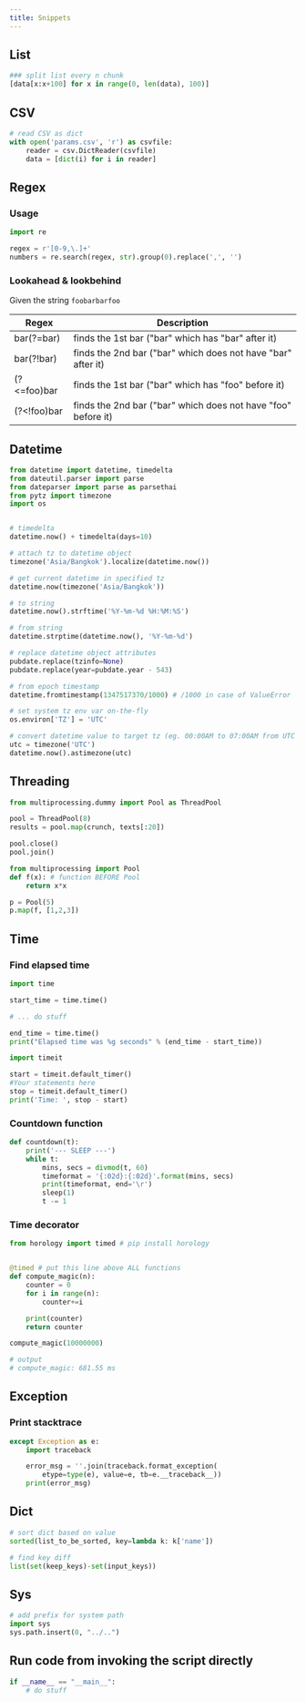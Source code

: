 ```yaml
---
title: Snippets
---
```


## List

```python
### split list every n chunk
[data[x:x+100] for x in range(0, len(data), 100)]
```

## CSV

```python
# read CSV as dict
with open('params.csv', 'r') as csvfile:
    reader = csv.DictReader(csvfile)
    data = [dict(i) for i in reader]
```

## Regex

### Usage

```python
import re

regex = r'[0-9,\.]+'
numbers = re.search(regex, str).group(0).replace(',', '')
```

### Lookahead & lookbehind

Given the string `foobarbarfoo`

| Regex       | Description                                                   |
| ----------- | ------------------------------------------------------------- |
| bar(?=bar)  | finds the 1st bar ("bar" which has "bar" after it)            |
| bar(?!bar)  | finds the 2nd bar ("bar" which does not have "bar" after it)  |
| (?<=foo)bar | finds the 1st bar ("bar" which has "foo" before it)           |
| (?<!foo)bar | finds the 2nd bar ("bar" which does not have "foo" before it) |

## Datetime

```python
from datetime import datetime, timedelta
from dateutil.parser import parse
from dateparser import parse as parsethai
from pytz import timezone
import os


# timedelta
datetime.now() + timedelta(days=10)

# attach tz to datetime object
timezone('Asia/Bangkok').localize(datetime.now())

# get current datetime in specified tz
datetime.now(timezone('Asia/Bangkok'))

# to string
datetime.now().strftime('%Y-%m-%d %H:%M:%S')

# from string
datetime.strptime(datetime.now(), '%Y-%m-%d')

# replace datetime object attributes
pubdate.replace(tzinfo=None)
pubdate.replace(year=pubdate.year - 543)

# from epoch timestamp
datetime.fromtimestamp(1347517370/1000) # /1000 in case of ValueError

# set system tz env var on-the-fly
os.environ['TZ'] = 'UTC'

# convert datetime value to target tz (eg. 00:00AM to 07:00AM from UTC to Asia/Bangkok)
utc = timezone('UTC')
datetime.now().astimezone(utc)
```

## Threading

```python
from multiprocessing.dummy import Pool as ThreadPool

pool = ThreadPool(8)
results = pool.map(crunch, texts[:20])

pool.close()
pool.join()
```

```python
from multiprocessing import Pool
def f(x): # function BEFORE Pool
    return x*x

p = Pool(5)
p.map(f, [1,2,3])
```

## Time

### Find elapsed time

```python
import time

start_time = time.time()

# ... do stuff

end_time = time.time()
print("Elapsed time was %g seconds" % (end_time - start_time))
```

```python
import timeit

start = timeit.default_timer()
#Your statements here
stop = timeit.default_timer()
print('Time: ', stop - start)
```

### Countdown function

```python
def countdown(t):
    print('--- SLEEP ---')
    while t:
        mins, secs = divmod(t, 60)
        timeformat = '{:02d}:{:02d}'.format(mins, secs)
        print(timeformat, end='\r')
        sleep(1)
        t -= 1
```

### Time decorator

```python
from horology import timed # pip install horology


@timed # put this line above ALL functions
def compute_magic(n):
    counter = 0
    for i in range(n):
        counter+=i

    print(counter)
    return counter

compute_magic(10000000)

# output
# compute_magic: 681.55 ms
```

## Exception

### Print stacktrace

```python
except Exception as e:
    import traceback

    error_msg = ''.join(traceback.format_exception(
        etype=type(e), value=e, tb=e.__traceback__))
    print(error_msg)
```

## Dict

```python
# sort dict based on value
sorted(list_to_be_sorted, key=lambda k: k['name'])

# find key diff
list(set(keep_keys)-set(input_keys))
```

## Sys

```python
# add prefix for system path
import sys
sys.path.insert(0, "../..")
```

## Run code from invoking  the script directly

```python
if __name__ == "__main__":
    # do stuff
```
